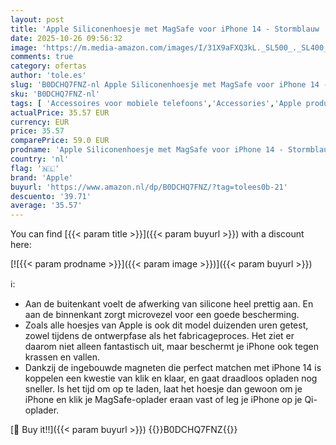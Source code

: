 ```yaml
---
layout: post
title: 'Apple Siliconenhoesje met MagSafe voor iPhone 14 - Stormblauw '
date: 2025-10-26 09:56:32
image: 'https://m.media-amazon.com/images/I/31X9aFXQ3kL._SL500_._SL400_.jpg'
comments: true
category: ofertas
author: 'tole.es'
slug: 'B0DCHQ7FNZ-nl Apple Siliconenhoesje met MagSafe voor iPhone 14 - Stormblauw'
sku: 'B0DCHQ7FNZ-nl'
tags: [ 'Accessoires voor mobiele telefoons','Accessories','Apple producten','Arborist Merchandising Root','Basic-telefoonhoesjes','Elektronica','Hoesjes mobiele telefoon','Mobiele telefoons & communicatieproducten','Self Service','Special Features Stores','apple','be0c145d-645e-47ab-b638-53e8112e3d67_0','be0c145d-645e-47ab-b638-53e8112e3d67_2801','🇳🇱', ]
actualPrice: 35.57 EUR
currency: EUR
price: 35.57
comparePrice: 59.0 EUR
prodname: 'Apple Siliconenhoesje met MagSafe voor iPhone 14 - Stormblauw '
country: 'nl'
flag: '🇳🇱'
brand: 'Apple'
buyurl: 'https://www.amazon.nl/dp/B0DCHQ7FNZ/?tag=tolees0b-21'
descuento: '39.71'
average: '35.57'
---
```


You can find [{{< param title >}}]({{< param buyurl >}}) with a discount here:

[![{{< param prodname >}}]({{< param image >}})]({{< param buyurl >}})

ℹ️:

- Aan de buitenkant voelt de afwerking van silicone heel prettig aan. En aan de binnenkant zorgt microvezel voor een goede bescherming.
- Zoals alle hoesjes van Apple is ook dit model duizenden uren getest, zowel tijdens de ontwerpfase als het fabricageproces. Het ziet er daarom niet alleen fantastisch uit, maar beschermt je iPhone ook tegen krassen en vallen.
- Dankzij de ingebouwde magneten die perfect matchen met iPhone 14 is koppelen een kwestie van klik en klaar, en gaat draadloos opladen nog sneller. Is het tijd om op te laden, laat het hoesje dan gewoon om je iPhone en klik je MagSafe-oplader eraan vast of leg je iPhone op je Qi-oplader.

[🛒 Buy it!!]({{< param buyurl >}})
{{<world>}}B0DCHQ7FNZ{{</world>}}
